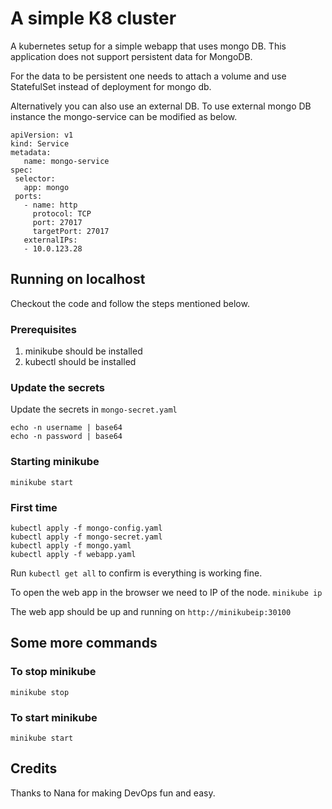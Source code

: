 # A simple K8 cluster
A kubernetes setup for a simple webapp that uses mongo DB. This application does not support persistent data for MongoDB. 

For the data to be persistent one needs to attach a volume and use StatefulSet instead of deployment for mongo db. 

Alternatively you can also use an external DB. To use external mongo DB instance the mongo-service can be modified as below.

 ```
 apiVersion: v1
 kind: Service
 metadata:
    name: mongo-service
 spec:
  selector:
    app: mongo
  ports:
    - name: http
      protocol: TCP
      port: 27017
      targetPort: 27017
    externalIPs:
    - 10.0.123.28
```
## Running on localhost
Checkout the code and follow the steps mentioned below. 
### Prerequisites
1. minikube should be installed
2. kubectl should be installed

### Update the secrets
Update the secrets in ```mongo-secret.yaml```
```
echo -n username | base64
echo -n password | base64
```
### Starting minikube
```minikube start```
### First time
```
kubectl apply -f mongo-config.yaml
kubectl apply -f mongo-secret.yaml
kubectl apply -f mongo.yaml
kubectl apply -f webapp.yaml
```
Run ```kubectl get all``` to confirm is everything is working fine. 

To open the web app in the browser we need to IP of the node. 
```minikube ip```

The web app should be up and running on ```http://minikubeip:30100```

## Some more commands
### To stop minikube
```minikube stop```
### To start minikube
```minikube start```

## Credits
Thanks to Nana for making DevOps fun and easy.

